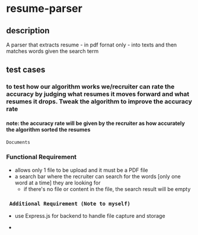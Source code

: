 # resume-parser

## description
A parser that extracts resume - in pdf fornat only - into texts and then matches words given the search term

 
## test cases 
### to test how our algorithm works we/recruiter can rate the accuracy by judging what resumes it moves forward and what resumes it drops. Tweak the algorithm to improve the accuracy rate
#### note: the accuracy rate will be given by the recruiter as how accurately the algorithm sorted the resumes


``` Documents ```
### Functional Requirement
- allows only 1 file to be upload and it must be a PDF file 
- a search bar where the recruiter can search for the words [only one word at a time] they are looking for 
    - if there's no file or content in the file, the search result will be empty 


### ``` Additional Requirement (Note to myself)```
- use Express.js for backend to handle file capture and storage 

-